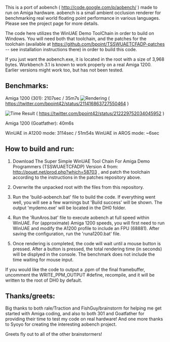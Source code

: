 This is a port of aobench ( http://code.google.com/p/aobench/ ) made to run on Amiga hardware.  aobench is a small ambient occlusion renderer for benchmarking real world floating point performance in various languages.  Please see the project page for more details.

The code here utilizes the WinUAE Demo ToolChain in order to build on Windows.  You will need both that toolchain, and the patches for the toolchain (available at https://github.com/bpoint/TSSWUAETCFADP-patches -- see installation instructions there) in order to build this code.

If you just want the aobench.exe, it is located in the root with a size of 3,968 bytes.  Workbench 3.1 is known to work properly on a real Amiga 1200.  Earlier versions might work too, but has not been tested.

Benchmarks:
-----------
Amiga 1200 (301): 2107sec / 35m7s
![Rendering](bpoint.github.com/aobench-amiga/aobench-amiga1200-301-rendering.jpg)
( https://twitter.com/bpoint42/status/211416863727550464 )

![Time Result](bpoint.github.com/aobench-amiga/aobench-amiga1200-301-time.jpg)
( https://twitter.com/bpoint42/status/212229752034045952 )

Amiga 1200 (Goatfather): 40m6s

WinUAE in A1200 mode: 3114sec / 51m54s
WinUAE in AROS mode: ~6sec

How to build and run:
---------------------
1) Download The Super Simple WinUAE Tool Chain For Amiga Demo Programmers (TSSWUAETCFADP) Version 4 from: http://pouet.net/prod.php?which=58703 , and patch the toolchain according to the instructions in the patches repository above.

2) Overwrite the unpacked root with the files from this repository.

3) Run the 'build-aobench.bat' file to build the code.  If everything went well, you will see a few warnings but 'Build success' will be shown.  The output 'mydemo.exe' will be located in the DH0 folder.

4) Run the 'RunAros.bat' file to execute aobench at full speed within WinUAE.  For (approximate) Amiga 1200 speeds, you will first need to run WinUAE and modify the A1200 profile to include an FPU (68881).  After saving the configuration, run the 'runa1200.bat' file.

5) Once rendering is completed, the code will wait until a mouse button is pressed.  After a button is pressed, the total rendering time (in seconds) will be displyed in the console.  The benchmark does not include the time waiting for mouse input.

If you would like the code to output a .ppm of the final framebuffer, uncomment the WRITE_PPM_OUTPUT #define, recompile, and it will be written to the root of DH0 by default.

Thanks/greets:
--------------
Big thanks to both rale/Traction and FishGuy/brainstorm for helping me get started with Amiga coding, and also to both 301 and Goatfather for providing their time to test my code on real hardware!  And one more thanks to Syoyo for creating the interesting aobench project.

Greets fly out to all of the other brainstormers!
